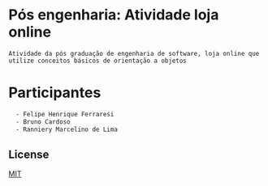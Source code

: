 # Pós engenharia: Atividade loja online
```Atividade da pós graduação de engenharia de software, loja online que utilize conceitos básicos de orientação a objetos```
 
# Participantes

```bash
  - Felipe Henrique Ferraresi
  - Bruno Cardoso
  - Ranniery Marcelino de Lima
```

## License
[MIT](https://choosealicense.com/licenses/mit/)
